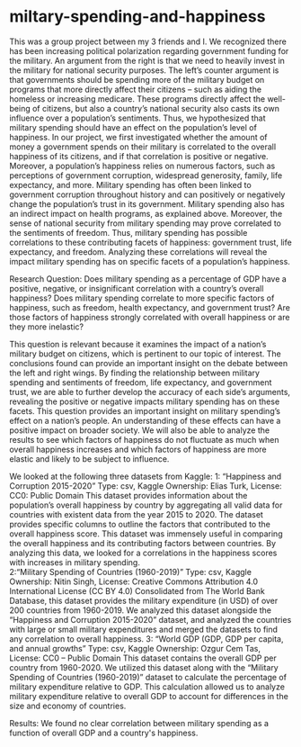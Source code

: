 # miltary-spending-and-happiness
This was a group project between my 3 friends and I.  We recognized there has been increasing political polarization regarding government funding for the military.  An argument from the right is that we need to heavily invest in the military for national security purposes.  The left’s counter argument is that governments should be spending more of the military budget on programs that more directly affect their citizens – such as aiding the homeless or increasing medicare. These programs directly affect the well-being of citizens, but also a country’s national security also casts its own influence over a population’s sentiments. Thus, we hypothesized that military spending should have an effect on the population’s level of happiness. In our project, we first investigated whether the amount of money a government spends on their military is correlated to the overall happiness of its citizens, and if that correlation is positive or negative. 
Moreover, a population’s happiness relies on numerous factors, such as perceptions of government corruption, widespread generosity, family, life expectancy, and more. Military spending has often been linked to government corruption throughout history and can positively or negatively change the population’s trust in its government. Military spending also has an indirect impact on health programs, as explained above. Moreover, the sense of national security from military spending may prove correlated to the sentiments of freedom. Thus, military spending has possible correlations to these contributing facets of happiness: government trust, life expectancy, and freedom. Analyzing these correlations will reveal the impact military spending has on specific facets of a population’s happiness.

Research Question: Does military spending as a percentage of GDP have a positive, negative, or insignificant correlation with a country’s overall happiness? Does military spending correlate to more specific factors of happiness, such as freedom, health expectancy, and government trust? Are those factors of happiness strongly correlated with overall happiness or are they more inelastic?

This question is relevant because it examines the impact of a nation’s military budget on citizens, which is pertinent to our topic of interest. The conclusions found can provide an important insight on the debate between the left and right wings. By finding the relationship between military spending and sentiments of freedom, life expectancy, and government trust, we are able to further develop the accuracy of each side’s arguments, revealing the positive or negative impacts military spending has on these facets. This question provides an important insight on military spending’s effect on a nation’s people. An understanding of these effects can have a positive impact on broader society. We will also be able to analyze the results to see which factors of happiness do not fluctuate as much when overall happiness increases and which factors of happiness are more elastic and likely to be subject to influence.


We looked at the following three datasets from Kaggle:
1:  “Happiness and Corruption 2015-2020” 
Type: csv, Kaggle Ownership: Elias Turk, License: CC0: Public Domain
This dataset provides information about the population’s overall happiness by country by aggregating all valid data for countries with existent data from the year 2015 to 2020. The dataset provides specific columns to outline the factors that contributed to the overall happiness score. This dataset was immensely useful in comparing the overall happiness and its contributing factors between countries. By analyzing this data, we looked for a correlations in the happiness scores with increases in military spending.  
2:“Military Spending of Countries (1960-2019)” 
Type: csv, Kaggle Ownership: Nitin Singh, License: Creative Commons Attribution 4.0 International License (CC BY 4.0) 
Consolidated from The World Bank Database, this dataset provides the military expenditure (in USD) of over 200 countries from 1960-2019. We analyzed this dataset alongside the “Happiness and Corruption 2015-2020” dataset, and analyzed the countries with large or small military expenditures and merged the datasets to find any correlation to overall happiness.
3: “World GDP (GDP, GDP per capita, and annual growths”
Type: csv, Kaggle Ownership: Ozgur Cem Tas, License: CC0 – Public Domain
	This dataset contains the overall GDP per country from 1960-2020. We utilized this dataset along with the “Military Spending of Countries (1960-2019)” dataset to calculate the percentage of military expenditure relative to GDP. This calculation allowed us to analyze military expenditure relative to overall GDP to account for differences in the size and economy of countries.
	
Results:
We found no clear correlation between military spending as a function of overall GDP and a country's happiness.
